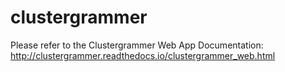 # clustergrammer

Please refer to the Clustergrammer Web App Documentation: http://clustergrammer.readthedocs.io/clustergrammer_web.html